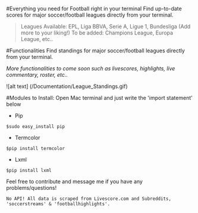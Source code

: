 #Everything you need for Football right in your terminal
Find up-to-date scores for major soccer/football leagues directly from your terminal. 
 
 >Leagues Available: EPL, Liga BBVA, Serie A, Ligue 1, Bundesliga (Add more to your liking!)
 >To be added: Champions League, Europa League, etc..

#Functionalities
Find standings for major soccer/football leagues directly from your terminal. 

*More functionalities to come soon such as livescores, highlights, live commentary, roster, etc..*

![alt text] (/Documentation/League_Standings.gif)

#Modules to Install:
Open Mac terminal and just write the 'import statement' below
  - Pip
```
$sudo easy_install pip
```
  - Termcolor
```
$pip install termcolor
```
  - Lxml
```
$pip install lxml
```

Feel free to contribute and message me if you have any problems/questions!
```
No API! All data is scraped from Livescore.com and Subreddits, 'soccerstreams' & 'footballhighlights'. 
```
